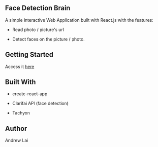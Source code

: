 ## Face Detection Brain

A simple interactive Web Application built with React.js with the features:

- Read photo / picture's url 

- Detect faces on the picture / photo.


## Getting Started

Access it [here]( https://laiandrew2002.github.io/face-detection-brain/)

## Built With<br>

- create-react-app

- Clarifai API (face detection)

- Tachyon



## Author

Andrew Lai
